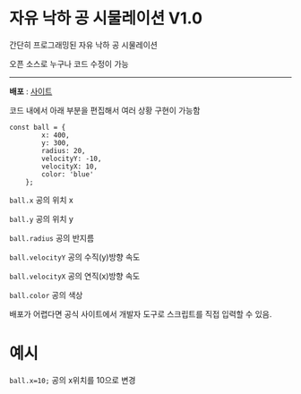 # 자유 낙하 공 시물레이션 V1.0
간단히 프로그래밍된 자유 낙하 공 시물레이션

오픈 소스로 누구나 코드 수정이 가능
***
**배포** : [사이트](http://blue-ball-simulation.kro.kr)

코드 내에서 아래 부분을 편집해서 여러 상황 구현이 가능함
```
const ball = {
        x: 400,
        y: 300,
        radius: 20,
        velocityY: -10,
        velocityX: 10,
        color: 'blue'
    };
```
`ball.x` 공의 위치 x

`ball.y` 공의 위치 y

`ball.radius` 공의 반지름

`ball.velocityY` 공의 수직(y)방향 속도

`ball.velocityX` 공의 연직(x)방향 속도

`ball.color` 공의 색상

배포가 어렵다면 공식 사이트에서 개발자 도구로 스크립트를 직접 입력할 수 있음.
# 예시
`ball.x=10;` 공의 x위치를 10으로 변경
